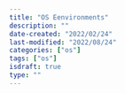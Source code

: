 ```yaml
---
title: "OS Eenvironments"
description: ""
date-created: "2022/02/24"
last-modified: "2022/08/24"
categories: ["os"]
tags: ["os"]
isdraft: true
type: ""
---
```


